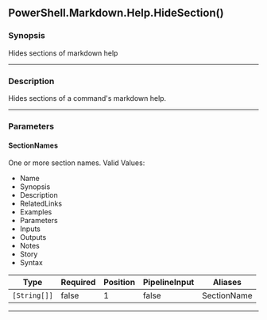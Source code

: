 PowerShell.Markdown.Help.HideSection()
--------------------------------------

### Synopsis
Hides sections of markdown help

---

### Description

Hides sections of a command's markdown help.

---

### Parameters
#### **SectionNames**
One or more section names.
Valid Values:

* Name
* Synopsis
* Description
* RelatedLinks
* Examples
* Parameters
* Inputs
* Outputs
* Notes
* Story
* Syntax

|Type        |Required|Position|PipelineInput|Aliases    |
|------------|--------|--------|-------------|-----------|
|`[String[]]`|false   |1       |false        |SectionName|

---
